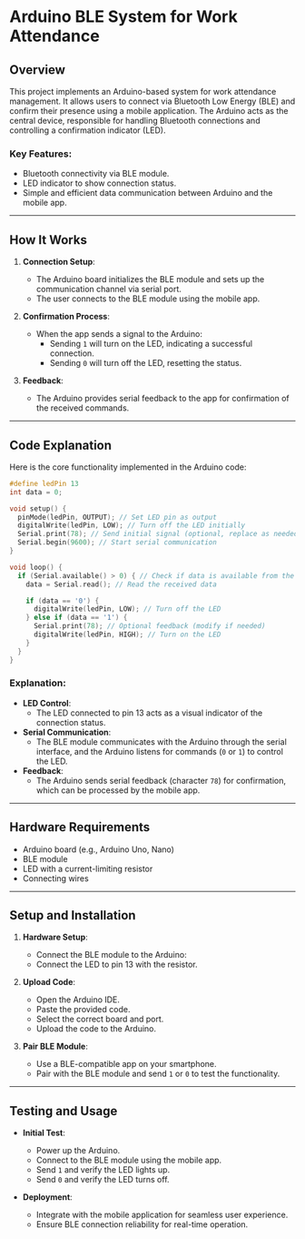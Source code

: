 # Arduino BLE System for Work Attendance

## Overview
This project implements an Arduino-based system for work attendance management. It allows users to connect via Bluetooth Low Energy (BLE) and confirm their presence using a mobile application. The Arduino acts as the central device, responsible for handling Bluetooth connections and controlling a confirmation indicator (LED).

### Key Features:
- Bluetooth connectivity via BLE module.
- LED indicator to show connection status.
- Simple and efficient data communication between Arduino and the mobile app.

---

## How It Works
1. **Connection Setup**:
   - The Arduino board initializes the BLE module and sets up the communication channel via serial port.
   - The user connects to the BLE module using the mobile app.

2. **Confirmation Process**:
   - When the app sends a signal to the Arduino:
     - Sending `1` will turn on the LED, indicating a successful connection.
     - Sending `0` will turn off the LED, resetting the status.

3. **Feedback**:
   - The Arduino provides serial feedback to the app for confirmation of the received commands.

---

## Code Explanation
Here is the core functionality implemented in the Arduino code:

```cpp
#define ledPin 13
int data = 0;

void setup() {
  pinMode(ledPin, OUTPUT); // Set LED pin as output
  digitalWrite(ledPin, LOW); // Turn off the LED initially
  Serial.print(78); // Send initial signal (optional, replace as needed)
  Serial.begin(9600); // Start serial communication
}

void loop() {
  if (Serial.available() > 0) { // Check if data is available from the BLE
    data = Serial.read(); // Read the received data

    if (data == '0') {
      digitalWrite(ledPin, LOW); // Turn off the LED
    } else if (data == '1') {
      Serial.print(78); // Optional feedback (modify if needed)
      digitalWrite(ledPin, HIGH); // Turn on the LED
    }
  }
}
```

### Explanation:
- **LED Control**:
  - The LED connected to pin 13 acts as a visual indicator of the connection status.
- **Serial Communication**:
  - The BLE module communicates with the Arduino through the serial interface, and the Arduino listens for commands (`0` or `1`) to control the LED.
- **Feedback**:
  - The Arduino sends serial feedback (character `78`) for confirmation, which can be processed by the mobile app.

---

## Hardware Requirements
- Arduino board (e.g., Arduino Uno, Nano)
- BLE module
- LED with a current-limiting resistor
- Connecting wires

---

## Setup and Installation
1. **Hardware Setup**:
   - Connect the BLE module to the Arduino:
   - Connect the LED to pin 13 with the resistor.

2. **Upload Code**:
   - Open the Arduino IDE.
   - Paste the provided code.
   - Select the correct board and port.
   - Upload the code to the Arduino.

3. **Pair BLE Module**:
   - Use a BLE-compatible app on your smartphone.
   - Pair with the BLE module and send `1` or `0` to test the functionality.

---

## Testing and Usage
- **Initial Test**:
  - Power up the Arduino.
  - Connect to the BLE module using the mobile app.
  - Send `1` and verify the LED lights up.
  - Send `0` and verify the LED turns off.

- **Deployment**:
  - Integrate with the mobile application for seamless user experience.
  - Ensure BLE connection reliability for real-time operation.
